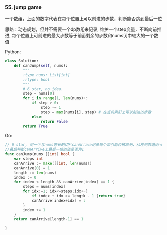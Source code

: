 ### 55. jump game

一个数组，上面的数字代表在每个位置上可以前进的步数，判断能否跳到最后一位

思路：动态规划，但并不需要一个dp数组来记录, 维护一个step变量，不断向前推进, 每个位置上可前进的最大步数等于前面剩余的步数和nums[i]中较大的一个数值

Python:

```python
class Solution:
    def canJump(self, nums):
        """
        :type nums: List[int]
        :rtype: bool
        """
        # 6 star, no idea. 
        step = nums[0]
        for i in range(1, len(nums)):
            if step > 0:
                step -= 1
                step = max(nums[i], step) # 在当前索引上可以前进的步数
            else:
                return False
        return True
```

Go:

```go
// 6 star, 用一个与nums等长的切片canArrive记录每个索引能否被跳到，从左到右遍历nums,根据每个索引上的步数更新canArrive上对应索引的值
//最后判断canArrive上最后一位的值是否为1
func canJump(nums []int) bool {
	var steps int
	canArrive := make([]int, len(nums))
	canArrive[0] = 1
	length := len(nums)
	index := 0
	for index < length && canArrive[index] == 1 {
		steps = nums[index]
		for idx:=1; idx<=steps;idx++{
			if index + idx >= length - 1 {return true}
			canArrive[index+idx] = 1
		}
		index += 1
	}
	return canArrive[length-1] == 1

}

```